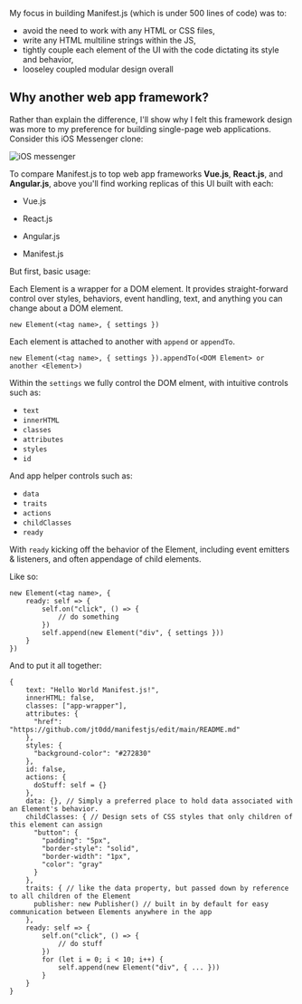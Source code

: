 My focus in building Manifest.js (which is under 500 lines of code) was to:

- avoid the need to work with any HTML or CSS files,
- write any HTML multiline strings within the JS,
- tightly couple each element of the UI with the code dictating its style and behavior,
- looseley coupled modular design overall

## Why another web app framework?

Rather than explain the difference, I'll show why I felt this framework design was more to my preference for building single-page web applications.
Consider this iOS Messenger clone:

![iOS messenger](https://www.iosapptemplates.com/wp-content/uploads/2018/09/chat-iphone-app-template-firebase-swift.png)

To compare Manifest.js to top web app frameworks **Vue.js**, **React.js**, and **Angular.js**, above you'll find working replicas of this UI built with each:

- Vue.js

- React.js

- Angular.js

- Manifest.js

But first, basic usage:

Each Element is a wrapper for a DOM element. It provides straight-forward control over styles, behaviors, event handling, text, and anything you can change about a DOM element.

`new Element(<tag name>, { settings })`

Each element is attached to another with `append` or `appendTo`.

`new Element(<tag name>, { settings }).appendTo(<DOM Element> or another <Element>)`

Within the `settings` we fully control the DOM elment, with intuitive controls such as:

- `text`
- `innerHTML`
- `classes`
- `attributes`
- `styles`
- `id`

And app helper controls such as:

- `data`
- `traits`
- `actions`
- `childClasses`
- `ready`

With `ready` kicking off the behavior of the Element, including event emitters & listeners, and often appendage of child elements.

Like so:

```
new Element(<tag name>, {
    ready: self => {
        self.on("click", () => {
            // do something
        })
        self.append(new Element("div", { settings }))
    }
})
```

And to put it all together:

```
{
    text: "Hello World Manifest.js!",
    innerHTML: false,
    classes: ["app-wrapper"],
    attributes: {
      "href": "https://github.com/jt0dd/manifestjs/edit/main/README.md"
    },
    styles: {
      "background-color": "#272830"
    },
    id: false,
    actions: {
      doStuff: self = {}
    },
    data: {}, // Simply a preferred place to hold data associated with an Element's behavior.
    childClasses: { // Design sets of CSS styles that only children of this element can assign
      "button": {
        "padding": "5px",
        "border-style": "solid",
        "border-width": "1px",
        "color": "gray"
      }
    }, 
    traits: { // like the data property, but passed down by reference to all children of the Element
      publisher: new Publisher() // built in by default for easy communication between Elements anywhere in the app
    },
    ready: self => {
        self.on("click", () => {
            // do stuff
        })
        for (let i = 0; i < 10; i++) {
            self.append(new Element("div", { ... }))
        }
    }
}
```
